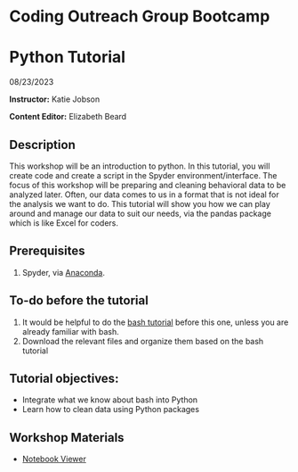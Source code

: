 # Coding Outreach Group Bootcamp
# Python Tutorial
08/23/2023

__**Instructor:**__ Katie Jobson

__**Content Editor:**__ Elizabeth Beard

## Description
This workshop will be an introduction to python. In this tutorial, you will create code and create a script in the Spyder environment/interface. The focus of this workshop will be preparing and cleaning behavioral data to be analyzed later. Often, our data comes to us in a format that is not ideal for the analysis we want to do. This tutorial will show you how we can play around and manage our data to suit our needs, via the pandas package which is like Excel for coders.

## Prerequisites
1. Spyder, via [Anaconda](https://www.anaconda.com/products/individual#Downloads).

## To-do before the tutorial
1. It would be helpful to do the [bash tutorial](https://github.com/TU-Coding-Outreach-Group/intro-to-coding-2021//tree/main/bash) before this one, unless you are already familiar with bash.
2. Download the relevant files and organize them based on the bash tutorial

## Tutorial objectives:
- Integrate what we know about bash into Python
- Learn how to clean data using Python packages

## Workshop Materials
- [Notebook Viewer](https://tu-coding-outreach-group.github.io/intro-to-coding-2023/python/index.html)

